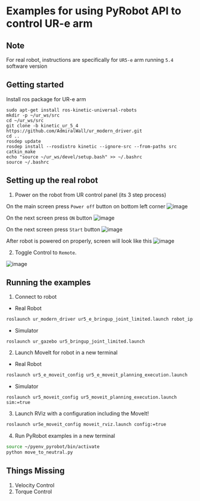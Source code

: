 
# Examples for using PyRobot API to control UR-e arm

## Note
For real robot, instructions are specifically for `UR5-e` arm running `5.4` software version

## Getting started
Install ros package for UR-e arm
```
sudo apt-get install ros-kinetic-universal-robots
mkdir -p ~/ur_ws/src
cd ~/ur_ws/src
git clone -b kinetic_ur_5_4 https://github.com/AdmiralWall/ur_modern_driver.git
cd ..
rosdep update
rosdep install --rosdistro kinetic --ignore-src --from-paths src
catkin_make
echo "source ~/ur_ws/devel/setup.bash" >> ~/.bashrc
source ~/.bashrc
```

## Setting up the real robot
1. Power on the robot from UR control panel (its 3 step process)

On the main screen press `Power off` button on bottom left corner 
![image](https://drive.google.com/uc?export=view&id=1Wsd7lUug2NkAwbeKBT--u6oxg1_-KF4Y)

On the next screen press `ON` button
![image](https://drive.google.com/uc?export=view&id=1ZFs3g0JPkGlD1fP3Cyyd1lHTvrlDML8S)

On the next screen press `Start` button
![image](https://drive.google.com/uc?export=view&id=1Joo-v_vk2NiS_SCzzpBNNr8uZnrZwVQI)

After robot is powered on properly, screen will look like this
![image](https://drive.google.com/uc?export=view&id=110rn_BMLznj3QFXsrfLO3NTwPFZUapXZ)

2. Toggle Control to `Remote`. 

![image](https://drive.google.com/uc?export=view&id=1KNX6PZJetZsPCPGaLvwHhs8wEfVUlBBC)

## Running the examples

1. Connect to robot
* Real Robot
```bash
roslaunch ur_modern_driver ur5_e_bringup_joint_limited.launch robot_ip:=IP_OF_THE_ROBOT use_lowbandwidth_trajectory_follower:=true
```
* Simulator
```
roslaunch ur_gazebo ur5_bringup_joint_limited.launch
```

2. Launch MoveIt for robot in a new terminal
* Real Robot
```bash
roslaunch ur5_e_moveit_config ur5_e_moveit_planning_execution.launch
```
* Simulator
```
roslaunch ur5_moveit_config ur5_moveit_planning_execution.launch sim:=true
```

3. Launch RViz with a configuration including the MoveIt! 
```bash
roslaunch ur5e_moveit_config moveit_rviz.launch config:=true
```

4. Run PyRobot examples in a new terminal
```bash
source ~/pyenv_pyrobot/bin/activate
python move_to_neutral.py
```

## Things Missing
1. Velocity Control
2. Torque Control
